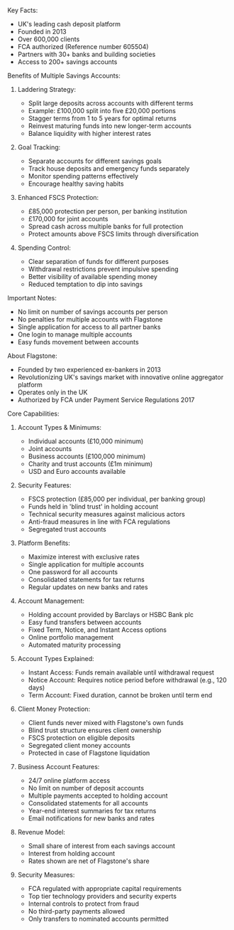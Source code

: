 Key Facts:
- UK's leading cash deposit platform
- Founded in 2013
- Over 600,000 clients
- FCA authorized (Reference number 605504)
- Partners with 30+ banks and building societies
- Access to 200+ savings accounts

Benefits of Multiple Savings Accounts:
1. Laddering Strategy:
   - Split large deposits across accounts with different terms
   - Example: £100,000 split into five £20,000 portions
   - Stagger terms from 1 to 5 years for optimal returns
   - Reinvest maturing funds into new longer-term accounts
   - Balance liquidity with higher interest rates

2. Goal Tracking:
   - Separate accounts for different savings goals
   - Track house deposits and emergency funds separately
   - Monitor spending patterns effectively
   - Encourage healthy saving habits

3. Enhanced FSCS Protection:
   - £85,000 protection per person, per banking institution
   - £170,000 for joint accounts
   - Spread cash across multiple banks for full protection
   - Protect amounts above FSCS limits through diversification

4. Spending Control:
   - Clear separation of funds for different purposes
   - Withdrawal restrictions prevent impulsive spending
   - Better visibility of available spending money
   - Reduced temptation to dip into savings

Important Notes:
- No limit on number of savings accounts per person
- No penalties for multiple accounts with Flagstone
- Single application for access to all partner banks
- One login to manage multiple accounts
- Easy funds movement between accounts

About Flagstone:
- Founded by two experienced ex-bankers in 2013
- Revolutionizing UK's savings market with innovative online aggregator platform
- Operates only in the UK
- Authorized by FCA under Payment Service Regulations 2017

Core Capabilities:
1. Account Types & Minimums:
   - Individual accounts (£10,000 minimum)
   - Joint accounts
   - Business accounts (£100,000 minimum)
   - Charity and trust accounts (£1m minimum)
   - USD and Euro accounts available

2. Security Features:
   - FSCS protection (£85,000 per individual, per banking group)
   - Funds held in 'blind trust' in holding account
   - Technical security measures against malicious actors
   - Anti-fraud measures in line with FCA regulations
   - Segregated trust accounts

3. Platform Benefits:
   - Maximize interest with exclusive rates
   - Single application for multiple accounts
   - One password for all accounts
   - Consolidated statements for tax returns
   - Regular updates on new banks and rates

4. Account Management:
   - Holding account provided by Barclays or HSBC Bank plc
   - Easy fund transfers between accounts
   - Fixed Term, Notice, and Instant Access options
   - Online portfolio management
   - Automated maturity processing

5. Account Types Explained:
   - Instant Access: Funds remain available until withdrawal request
   - Notice Account: Requires notice period before withdrawal (e.g., 120 days)
   - Term Account: Fixed duration, cannot be broken until term end

6. Client Money Protection:
   - Client funds never mixed with Flagstone's own funds
   - Blind trust structure ensures client ownership
   - FSCS protection on eligible deposits
   - Segregated client money accounts
   - Protected in case of Flagstone liquidation

7. Business Account Features:
   - 24/7 online platform access
   - No limit on number of deposit accounts
   - Multiple payments accepted to holding account
   - Consolidated statements for all accounts
   - Year-end interest summaries for tax returns
   - Email notifications for new banks and rates

8. Revenue Model:
   - Small share of interest from each savings account
   - Interest from holding account
   - Rates shown are net of Flagstone's share

9. Security Measures:
   - FCA regulated with appropriate capital requirements
   - Top tier technology providers and security experts
   - Internal controls to protect from fraud
   - No third-party payments allowed
   - Only transfers to nominated accounts permitted